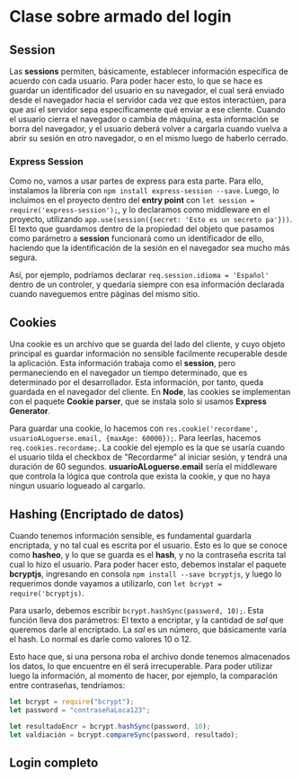 # Clase sobre armado del login

## Session

Las **sessions** permiten, básicamente, establecer información específica de acuerdo con cada usuario. Para poder hacer esto, lo que se hace es guardar un identificador del usuario en su navegador, el cual será enviado desde el navegador hacia el servidor cada vez que estos interactúen, para que así el servidor sepa específicamente qué enviar a ese cliente. Cuando el usuario cierra el navegador o cambia de máquina, esta información se borra del navegador, y el usuario deberá volver a cargarla cuando vuelva a abrir su sesión en otro navegador, o en el mismo luego de haberlo cerrado.

### Express Session

Como no, vamos a usar partes de express para esta parte. Para ello, instalamos la librería con `npm install express-session --save`. Luego, lo incluimos en el proyecto dentro del **entry point** con `let session = require('express-session');`, y lo declaramos como middleware en el proyecto, utilizando `app.use(session({secret: 'Esto es un secreto pa'}))`. El texto que guardamos dentro de la propiedad del objeto que pasamos como parámetro a **session** funcionará como un identificador de ello, haciendo que la identificación de la sesión en el navegador sea mucho más segura.

Así, por ejemplo, podríamos declarar `req.session.idioma = 'Español'` dentro de un controler, y quedaría siempre con esa información declarada cuando naveguemos entre páginas del mismo sitio.

## Cookies

Una cookie es un archivo que se guarda del lado del cliente, y cuyo objeto principal es guardar información no sensible facilmente recuperable desde la aplicación. Esta información trabaja como el **session**, pero permaneciendo en el navegador un tiempo determinado, que es determinado por el desarrollador. Esta información, por tanto, queda guardada en el navegador del cliente. En **Node**, las cookies se implementan con el paquete **Cookie parser**, que se instala solo si usamos **Express Generator**.

Para guardar una cookie, lo hacemos con `res.cookie('recordame', usuarioALoguerse.email, {maxAge: 60000});`. Para leerlas, hacemos `req.cookies.recordame;`. La cookie del ejemplo es la que se usaría cuando el usuario tilda el checkbox de "Recordarme" al iniciar sesión, y tendrá una duración de 60 segundos. **usuarioALoguerse.email** sería el middleware que controla la lógica que controla que exista la cookie, y que no haya ningun usuario logueado al cargarlo.

## Hashing (Encriptado de datos)

Cuando tenemos información sensible, es fundamental guardarla encriptada, y no tal cual es escrita por el usuario. Esto es lo que se conoce como **hasheo**, y lo que se guarda es el **hash**, y no la contraseña escrita tal cual lo hizo el usuario. Para poder hacer esto, debemos instalar el paquete **bcryptjs**, ingresando en consola `npm install --save bcryptjs`, y luego lo requerimos donde vayamos a utilizarlo, con `let bcrypt = require('bcryptjs)`.

Para usarlo, debemos escribir `bcrypt.hashSync(password, 10);`. Esta función lleva dos parámetros: El texto a encriptar, y la cantidad de _sal_ que queremos darle al encriptado. La _sal_ es un número, que básicamente varía el hash. Lo normal es darle como valores 10 o 12.

Esto hace que, si una persona roba el archivo donde tenemos almacenados los datos, lo que encuentre en él será irrecuperable. Para poder utilizar luego la información, al momento de hacer, por ejemplo, la comparación entre contraseñas, tendríamos:

```javascript
let bcrypt = require("bcrypt");
let password = "contraseñaLoca123";

let resultadoEncr = bcrypt.hashSync(password, 10);
let valdiación = bcrypt.compareSync(password, resultado);
```

## Login completo
